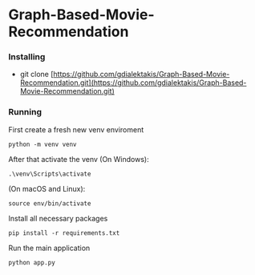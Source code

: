 # Graph-Based-Movie-Recommendation

### Installing
* git clone [https://github.com/gdialektakis/Graph-Based-Movie-Recommendation.git](https://github.com/gdialektakis/Graph-Based-Movie-Recommendation.git)
### Running 

First create a fresh new venv enviroment
```
python -m venv venv
```
After that activate the venv (On Windows):
```
.\venv\Scripts\activate
```
(On macOS and Linux):
```
source env/bin/activate
```
Install all necessary packages
```
pip install -r requirements.txt
```
Run the main application
```
python app.py
```


